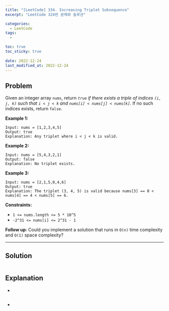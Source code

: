 ```yaml
---
title: "[LeetCode] 334. Increasing Triplet Subsequence"
excerpt: "LeetCode 324번 문제와 솔루션"

categories:
  - LeetCode
tags:
  - 

toc: true
toc_sticky: true
 
date: 2022-12-24
last_modified_at: 2022-12-24
---
```

## **Problem**
Given an integer array `nums`, return *`true` if there exists a triple of indices `(i, j, k)` such that `i < j < k` and `nums[i] < nums[j] < nums[k]`*. If no such indices exists, return `false`.

**Example 1:**
```
Input: nums = [1,2,3,4,5]
Output: true
Explanation: Any triplet where i < j < k is valid.
```
**Example 2:**
```
Input: nums = [5,4,3,2,1]
Output: false
Explanation: No triplet exists.
```
**Example 3:**
```
Input: nums = [2,1,5,0,4,6]
Output: true
Explanation: The triplet (3, 4, 5) is valid because nums[3] == 0 < nums[4] == 4 < nums[5] == 6.
```
**Constraints:**
- `1 <= nums.length <= 5 * 10^5`
- `-2^31 <= nums[i] <= 2^31 - 1`

**Follow up**: Could you implement a solution that runs in `O(n)` time complexity and `O(1)` space complexity?

---
## **Solution**
```java

```
## **Explanation**
- 
```java

```
- 
```java

```
